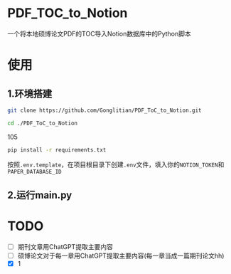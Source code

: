 # PDF_TOC_to_Notion

一个将本地硕博论文PDF的TOC导入Notion数据库中的Python脚本

# 使用
## 1.环境搭建
```bash
git clone https://github.com/Gonglitian/PDF_ToC_to_Notion.git
```

```bash
cd ./PDF_ToC_to_Notion
```
105
```bash
pip install -r requirements.txt
```
按照`.env.template`，在项目根目录下创建`.env`文件，填入你的`NOTION_TOKEN`和`PAPER_DATABASE_ID`
## 2.运行main.py

# TODO
- [ ] 期刊文章用ChatGPT提取主要内容
- [ ] 硕博论文对于每一章用ChatGPT提取主要内容(每一章当成一篇期刊论文hh)
- [x] 1
